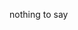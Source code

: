 <!-- # DishDrop 🍔🛵

Welcome to DishDrop, the most innovative food delivering web app that will make your taste buds go wild! 🎉

## Features

- 🍽️ Add delicious food items to your cart and satisfy your cravings.
- 💰 Seamless billing system that magically makes your money disappear (just like that final piece of pizza! 🍕).
- 🚫 No actual food delivery because who needs real food when you can enjoy the digital experience? Virtual calories are the best! 😄

## Technologies Used

- 🌐 **ReactJS**: The JavaScript library that powers DishDrop's delightful user interface. It's like the secret spice that makes our app so tasty!
- 🍃 **MongoDB**: The database where we store all the imaginary food items. We take your taste buds on an imaginary journey!
- 🔒 **Login & Signup**: Experience the thrill of creating an account and logging in, even though we won't really remember who you are. It's like a game of hide and seek!
- 🎟️ **JWT Token**: We use super-secret JWT tokens to authenticate you and ensure only the chosen ones can access our imaginary food. Top-secret, just like Area 51! 👽
- 🔐 **bcryptjs**: Our passwords are like secret recipes - we hash them using bcryptjs so that not even our developers can figure them out. They're locked away like treasure chests! 🏴‍☠️

## Usage

1. Clone the repository.
2. Install the dependencies using `npm install`.
3. Run the app with `npm start`.
4. Start adding imaginary food to your cart and enjoy the virtual feast!

## Contributing

We welcome contributions from food enthusiasts, imaginary chefs, and anyone who loves a good laugh! Feel free to open an issue or submit a pull request with your funny ideas or improvements. Let's make DishDrop the most hilarious food delivering app on the internet! 🎭

## Disclaimer

**Note**: DishDrop is purely a fun and fictional project. It doesn't involve actual food delivery. So, if your stomach starts rumbling, grab some real food from your kitchen! 😄

Happy imaginary food ordering with DishDrop! 🍽️🚀 -->

nothing to say